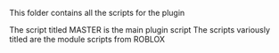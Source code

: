 This folder contains all the scripts for the plugin

The script titled MASTER is the main plugin script
The scripts variously titled are the module scripts from ROBLOX
